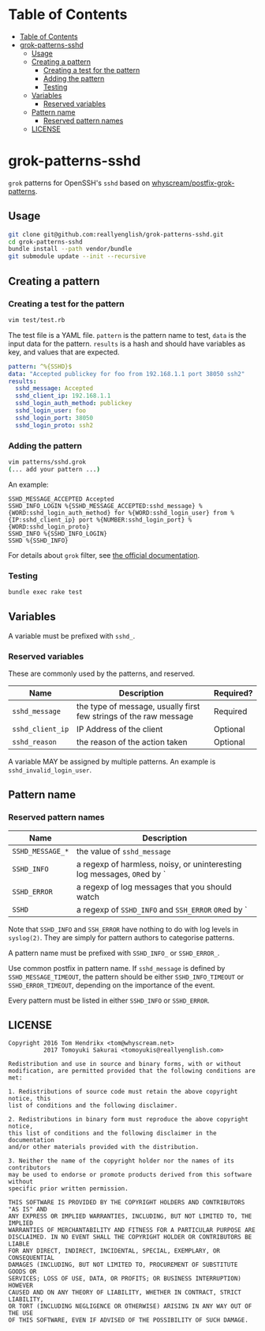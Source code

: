 Table of Contents
=================

  * [Table of Contents](#table-of-contents)
  * [grok-patterns-sshd](#grok-patterns-sshd)
    * [Usage](#usage)
    * [Creating a pattern](#creating-a-pattern)
      * [Creating a test for the pattern](#creating-a-test-for-the-pattern)
      * [Adding the pattern](#adding-the-pattern)
      * [Testing](#testing)
    * [Variables](#variables)
      * [Reserved variables](#reserved-variables)
    * [Pattern name](#pattern-name)
      * [Reserved pattern names](#reserved-pattern-names)
    * [LICENSE](#license)

# grok-patterns-sshd

`grok` patterns for OpenSSH's `sshd` based on
[whyscream/postfix-grok-patterns](https://github.com/whyscream/postfix-grok-patterns).

## Usage

```sh
git clone git@github.com:reallyenglish/grok-patterns-sshd.git
cd grok-patterns-sshd
bundle install --path vendor/bundle
git submodule update --init --recursive
```

## Creating a pattern

### Creating a test for the pattern

```sh
vim test/test.rb
```

The test file is a YAML file. `pattern` is the pattern name to test, `data` is
the input data for the pattern. `results` is a hash and should have variables
as key, and values that are expected.

```yaml
pattern: ^%{SSHD}$
data: "Accepted publickey for foo from 192.168.1.1 port 38050 ssh2"
results:
  sshd_message: Accepted
  sshd_client_ip: 192.168.1.1
  sshd_login_auth_method: publickey
  sshd_login_user: foo
  sshd_login_port: 38050
  sshd_login_proto: ssh2
```

### Adding the pattern

```sh
vim patterns/sshd.grok
(... add your pattern ...)
```
An example:

```
SSHD_MESSAGE_ACCEPTED Accepted
SSHD_INFO_LOGIN %{SSHD_MESSAGE_ACCEPTED:sshd_message} %{WORD:sshd_login_auth_method} for %{WORD:sshd_login_user} from %{IP:sshd_client_ip} port %{NUMBER:sshd_login_port} %{WORD:sshd_login_proto}
SSHD_INFO %{SSHD_INFO_LOGIN}
SSHD %{SSHD_INFO}
```
For details about `grok` filter, see [the official
documentation](https://www.elastic.co/guide/en/logstash/current/plugins-filters-grok.html).


### Testing

```sh
bundle exec rake test
```

## Variables

A variable must be prefixed with `sshd_`.

### Reserved variables

These are commonly used by the patterns, and reserved.

| Name | Description | Required? |
|------|-------------|-----------|
| `sshd_message`   | the type of message, usually first few strings of the raw message | Required |
| `sshd_client_ip` | IP Address of the client | Optional |
| `sshd_reason`    | the reason of the action taken | Optional |

A variable MAY be assigned by multiple patterns. An example is
`sshd_invalid_login_user`.

## Pattern name

### Reserved pattern names

| Name | Description |
|------|-------------|
| `SSHD_MESSAGE_*` | the value of `sshd_message` |
| `SSHD_INFO` | a regexp of harmless, noisy, or uninteresting log messages, `OR`ed by `|` |
| `SSHD_ERROR` | a regexp of log messages that you should watch |
| `SSHD` | a regexp of `SSHD_INFO` and `SSH_ERROR` `OR`ed by `|` |

Note that `SSHD_INFO` and `SSH_ERROR` have nothing to do with log levels in
`syslog(2)`. They are simply for pattern authors to categorise patterns.

A pattern name must be prefixed with `SSHD_INFO_` or `SSHD_ERROR_`.

Use common postfix in pattern name. If `sshd_message` is defined by
`SSHD_MESSAGE_TIMEOUT`, the pattern should be either `SSHD_INFO_TIMEOUT` or
`SSHD_ERROR_TIMEOUT`, depending on the importance of the event.

Every pattern must be listed in either `SSHD_INFO` or `SSHD_ERROR`.

## LICENSE

```
Copyright 2016 Tom Hendrikx <tom@whyscream.net>
          2017 Tomoyuki Sakurai <tomoyukis@reallyenglish.com>

Redistribution and use in source and binary forms, with or without
modification, are permitted provided that the following conditions are met:

1. Redistributions of source code must retain the above copyright notice, this
list of conditions and the following disclaimer.

2. Redistributions in binary form must reproduce the above copyright notice,
this list of conditions and the following disclaimer in the documentation
and/or other materials provided with the distribution.

3. Neither the name of the copyright holder nor the names of its contributors
may be used to endorse or promote products derived from this software without
specific prior written permission.

THIS SOFTWARE IS PROVIDED BY THE COPYRIGHT HOLDERS AND CONTRIBUTORS "AS IS" AND
ANY EXPRESS OR IMPLIED WARRANTIES, INCLUDING, BUT NOT LIMITED TO, THE IMPLIED
WARRANTIES OF MERCHANTABILITY AND FITNESS FOR A PARTICULAR PURPOSE ARE
DISCLAIMED. IN NO EVENT SHALL THE COPYRIGHT HOLDER OR CONTRIBUTORS BE LIABLE
FOR ANY DIRECT, INDIRECT, INCIDENTAL, SPECIAL, EXEMPLARY, OR CONSEQUENTIAL
DAMAGES (INCLUDING, BUT NOT LIMITED TO, PROCUREMENT OF SUBSTITUTE GOODS OR
SERVICES; LOSS OF USE, DATA, OR PROFITS; OR BUSINESS INTERRUPTION) HOWEVER
CAUSED AND ON ANY THEORY OF LIABILITY, WHETHER IN CONTRACT, STRICT LIABILITY,
OR TORT (INCLUDING NEGLIGENCE OR OTHERWISE) ARISING IN ANY WAY OUT OF THE USE
OF THIS SOFTWARE, EVEN IF ADVISED OF THE POSSIBILITY OF SUCH DAMAGE.
```
